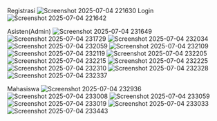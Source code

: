 Registrasi 
![Screenshot 2025-07-04 221630](https://github.com/user-attachments/assets/1f83f658-2efe-4e4f-b9c2-e1a523cc82ab)
Login 
![Screenshot 2025-07-04 221642](https://github.com/user-attachments/assets/6c387956-46a4-457f-824a-03d6d68c77b7)

Asisten(Admin)
![Screenshot 2025-07-04 231649](https://github.com/user-attachments/assets/9e2f5f5a-dab7-4234-af27-2c79e5373d1f)
![Screenshot 2025-07-04 231729](https://github.com/user-attachments/assets/7acf0fb4-1f3c-4a0f-8f13-6973a15c367e)
![Screenshot 2025-07-04 232034](https://github.com/user-attachments/assets/dcaa2988-09bd-46d8-9853-d3f54b33b37f)
![Screenshot 2025-07-04 232059](https://github.com/user-attachments/assets/3f8ecea2-ac68-4a8c-8131-e0adf1c0865d)
![Screenshot 2025-07-04 232109](https://github.com/user-attachments/assets/b1fbbcf3-a10f-42e5-9ba9-e75e05e2a9fb)
![Screenshot 2025-07-04 232119](https://github.com/user-attachments/assets/5bb91bca-5aa5-4286-a212-86a690bb41ea)
![Screenshot 2025-07-04 232205](https://github.com/user-attachments/assets/d4b31754-4702-49c0-815c-fc4d6b47b2f0)
![Screenshot 2025-07-04 232215](https://github.com/user-attachments/assets/f3255c8e-7e49-4c31-8e83-d9a9fab1a516)
![Screenshot 2025-07-04 232225](https://github.com/user-attachments/assets/fc8c21c0-2640-4c8a-8169-b7a3adf83f54)
![Screenshot 2025-07-04 232310](https://github.com/user-attachments/assets/f982d5e8-a518-4a50-bc70-d021f3e47401)
![Screenshot 2025-07-04 232328](https://github.com/user-attachments/assets/97975f9c-5e34-449f-b44d-57474107668a)
![Screenshot 2025-07-04 232337](https://github.com/user-attachments/assets/7af54d98-403f-4761-b33b-e799955b2fe2)

Mahasiswa
![Screenshot 2025-07-04 232936](https://github.com/user-attachments/assets/4f1bdeff-6c11-41d8-8445-f272ebfdf35d)
![Screenshot 2025-07-04 233008](https://github.com/user-attachments/assets/1d8634b4-5c6a-4351-83fe-8e4632ea6f0e)
![Screenshot 2025-07-04 233059](https://github.com/user-attachments/assets/930424f3-5c15-4ace-a7cb-cd9e90fd5500)
![Screenshot 2025-07-04 233019](https://github.com/user-attachments/assets/0fe77e14-b0ab-4195-a2e5-1f7e44884d12)
![Screenshot 2025-07-04 233033](https://github.com/user-attachments/assets/aa8ebc3e-fcbb-4203-b0c7-27cde0615542)
![Screenshot 2025-07-04 233443](https://github.com/user-attachments/assets/b23b7add-aa2b-461a-a10e-be277f4690be)
